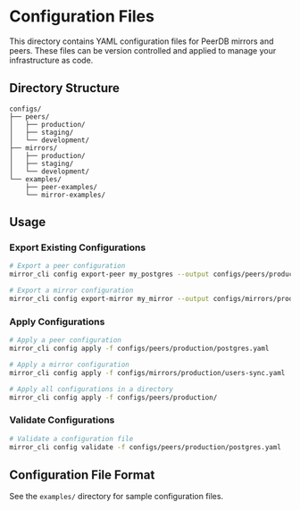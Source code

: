 # Configuration Files

This directory contains YAML configuration files for PeerDB mirrors and peers. These files can be version controlled and applied to manage your infrastructure as code.

## Directory Structure

```
configs/
├── peers/
│   ├── production/
│   ├── staging/
│   └── development/
├── mirrors/
│   ├── production/
│   ├── staging/
│   └── development/
└── examples/
    ├── peer-examples/
    └── mirror-examples/
```

## Usage

### Export Existing Configurations

```bash
# Export a peer configuration
mirror_cli config export-peer my_postgres --output configs/peers/production/postgres.yaml

# Export a mirror configuration
mirror_cli config export-mirror my_mirror --output configs/mirrors/production/users-sync.yaml
```

### Apply Configurations

```bash
# Apply a peer configuration
mirror_cli config apply -f configs/peers/production/postgres.yaml

# Apply a mirror configuration
mirror_cli config apply -f configs/mirrors/production/users-sync.yaml

# Apply all configurations in a directory
mirror_cli config apply -f configs/peers/production/
```

### Validate Configurations

```bash
# Validate a configuration file
mirror_cli config validate -f configs/peers/production/postgres.yaml
```

## Configuration File Format

See the `examples/` directory for sample configuration files.
